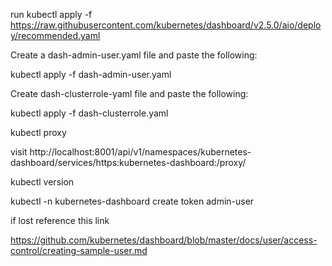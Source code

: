 run 
kubectl apply -f https://raw.githubusercontent.com/kubernetes/dashboard/v2.5.0/aio/deploy/recommended.yaml

Create a dash-admin-user.yaml file and paste the following:


kubectl apply -f dash-admin-user.yaml

Create dash-clusterrole-yaml file and paste the following:

kubectl apply -f dash-clusterrole.yaml

kubectl proxy

visit http://localhost:8001/api/v1/namespaces/kubernetes-dashboard/services/https:kubernetes-dashboard:/proxy/


kubectl version

kubectl -n kubernetes-dashboard create token admin-user

if lost reference this link

https://github.com/kubernetes/dashboard/blob/master/docs/user/access-control/creating-sample-user.md